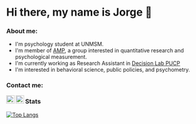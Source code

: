 # Hi there, my name is Jorge 👋

### About me:
- I'm psychology student at UNMSM.
- I'm member of [AMP](https://www.facebook.com/amp.unmsm), a group interested in quantitative research and psychological measurement.
- I'm currently working as Research Assistant in [Decision Lab PUCP](https://www.facebook.com/decisionlabPUCP)
- I'm interested in behavioral science, public policies, and psychometry.

### Contact me:
[<img align="left" alt="codeSTACKr | Twitter" width="22px" src="https://cdn.jsdelivr.net/npm/simple-icons@v3/icons/twitter.svg" />][twitter]
[<img align="left" alt="codeSTACKr | LinkedIn" width="22px" src="https://cdn.jsdelivr.net/npm/simple-icons@v3/icons/linkedin.svg" />][linkedin]

### Stats
[![Top Langs](https://github-readme-stats.vercel.app/api/top-langs/?username=JorgeHM11&layout=compact)](https://github.com/JorgeHM11/github-readme-stats)

[twitter]: https://twitter.com/JorgeAHM_98
[linkedin]: https://www.linkedin.com/in/jorgehuanca/
